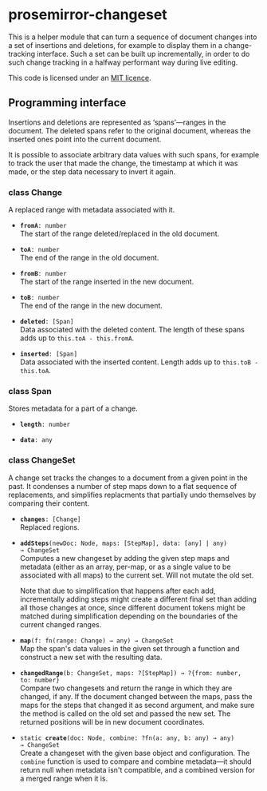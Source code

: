 # prosemirror-changeset

This is a helper module that can turn a sequence of document changes
into a set of insertions and deletions, for example to display them in
a change-tracking interface. Such a set can be built up incrementally,
in order to do such change tracking in a halfway performant way during
live editing.

This code is licensed under an [MIT
licence](https://github.com/ProseMirror/prosemirror-changeset/blob/master/LICENSE).

## Programming interface

Insertions and deletions are represented as ‘spans’—ranges in the
document. The deleted spans refer to the original document, whereas
the inserted ones point into the current document.

It is possible to associate arbitrary data values with such spans, for
example to track the user that made the change, the timestamp at which
it was made, or the step data necessary to invert it again.

### class Change

A replaced range with metadata associated with it.

 * **`fromA`**`: number`\
   The start of the range deleted/replaced in the old
   document.

 * **`toA`**`: number`\
   The end of the range in the old document.

 * **`fromB`**`: number`\
   The start of the range inserted in the new document.

 * **`toB`**`: number`\
   The end of the range in the new document.

 * **`deleted`**`: [Span]`\
   Data associated with the deleted content. The length
   of these spans adds up to `this.toA - this.fromA`.

 * **`inserted`**`: [Span]`\
   Data associated with the inserted content. Length
   adds up to `this.toB - this.toA`.


### class Span

Stores metadata for a part of a change.

 * **`length`**`: number`

 * **`data`**`: any`


### class ChangeSet

A change set tracks the changes to a document from a given
point in the past. It condenses a number of step maps down to a
flat sequence of replacements, and simplifies replacments that
partially undo themselves by comparing their content.

 * **`changes`**`: [Change]`\
   Replaced regions.

 * **`addSteps`**`(newDoc: Node, maps: [StepMap], data: [any] | any) → ChangeSet`\
   Computes a new changeset by adding the given step maps and
   metadata (either as an array, per-map, or as a single value to be
   associated with all maps) to the current set. Will not mutate the
   old set.

   Note that due to simplification that happens after each add,
   incrementally adding steps might create a different final set
   than adding all those changes at once, since different document
   tokens might be matched during simplification depending on the
   boundaries of the current changed ranges.

 * **`map`**`(f: fn(range: Change) → any) → ChangeSet`\
   Map the span's data values in the given set through a function
   and construct a new set with the resulting data.

 * **`changedRange`**`(b: ChangeSet, maps: ?[StepMap]) → ?{from: number, to: number}`\
   Compare two changesets and return the range in which they are
   changed, if any. If the document changed between the maps, pass
   the maps for the steps that changed it as second argument, and
   make sure the method is called on the old set and passed the new
   set. The returned positions will be in new document coordinates.

 * `static `**`create`**`(doc: Node, combine: ?fn(a: any, b: any) → any) → ChangeSet`\
   Create a changeset with the given base object and configuration.
   The `combine` function is used to compare and combine metadata—it
   should return null when metadata isn't compatible, and a combined
   version for a merged range when it is.


